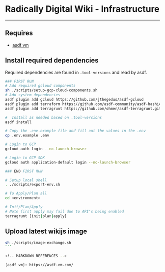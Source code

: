 # Radically Digital Wiki - Infrastructure

---

## Requires

- [asdf vm](https://asdf-vm.com)

## Install required dependencies

Required dependencies are found in `.tool-versions` and read by asdf.

```bash
### FIRST RUN
# Add required gcloud components
sh ./scripts/setup-gcp-cloud-components.sh
# Add system dependencies
asdf plugin add gcloud https://github.com/jthegedus/asdf-gcloud
asdf plugin add terraform https://github.com/asdf-community/asdf-hashicorp.git
asdf plugin add terragrunt https://github.com/ohmer/asdf-terragrunt.git

#  Install as needed based on .tool-versions
asdf install

# Copy the .env.example file and fill out the values in the .env
cp .env.example .env

# Login to GCP
gcloud auth login --no-launch-browser

# Login to GCP SDK
gcloud auth application-default login --no-launch-browser

### END FIRST RUN

# Setup local shell
. ./scripts/export-env.sh

# To Apply/Plan all
cd <environment>

# Init/Plan/Apply
# Note first apply may fail due to API's being enabled
terragrunt [init|plan|apply]
```

## Upload latest wikijs image

````bash
sh ./scripts/image-exchange.sh
```

<!-- MARKDOWN REFERENCES -->

[asdf vm]: https://asdf-vm.com/
````
